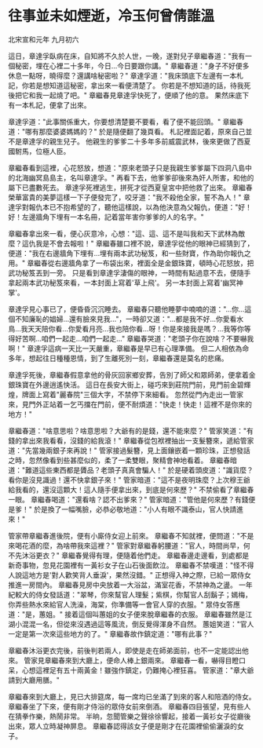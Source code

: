 # 往事並未如煙逝，冷玉何曾倩誰溫

北宋宣和元年 九月初六

這日，章達孚臥病在床，自知將不久於人世，一晚，遂對兒子章繼春道："我有一個秘密，埋在心裡二十多年，今日...今日要跟你講。" 章繼春道："身子不好便多休息一點呀，曉得麼？還講啥秘密啦？" 章達孚道："我床頭底下左邊有一本札記，你若是想知道這秘密，拿出來一看便清楚了。 你若是不想知道的話，待我死後把它和我一起燒了吧。" 章繼春見章達孚快死了，便順了他的意。 果然床底下有一本札記，便拿了出來。

章達孚道："此事關係重大，你要想清楚要不要看，看了便不能回頭。" 章繼春道："哪有那麼婆婆媽媽的？" 於是隨便翻了幾頁看。 札記裡面記着，原來自己並不是章達孚的親生兒子。 他親生的爹爹二十多年多前威震武林，後來更做了西夏國駙馬，位極人臣。

章繼春看到這裡，心花怒放，想道："原來老頭子只是我親生爹爹屬下四洞八島中的北海幽冥島島主，名叫章達孚。" 再看下去，他爹爹卻後來為奸人所害，和他的屬下已盡數死去。 章達孚死裡逃生，拼死才從西夏皇宮中把他救了出來。 章繼春榮華富貴的美夢這樣一下子便發完了，咬牙道："我不殺他全家，誓不為人！" 章達孚對報仇本已不抱希望的了，聽他這樣說，以為他決意為父報仇，便道："好！好！左邊牆角下埋有一本名冊，記着當年害你爹爹的人的名字。"

章繼春拿出來一看，便心灰意冷，心想："這、這、這不是叫我和天下武林為敵麼？這仇我是不會去報啦！" 章繼春雖口裡不說，章達孚從他的眼神已經猜到了，便道："我在右邊牆角下埋有...埋有兩本武功秘笈，和一些財寶，作為助你報仇之用。" 章繼春從右邊牆角拿了一布袋出來，裡面全是金銀珠寶，頓時心花怒放，把武功秘笈丟到一旁。 只是看到章達孚淒傷的眼神，一時間有點過意不去，便隨手拿起兩本武功秘笈來看，一本封面上寫着'草上飛'。 另一本封面上寫着'幽冥神掌'。

章達孚見心事已了，便昏昏沉沉睡去。 章繼春只聽他睡夢中喃喃的道："...你...這個不知廉恥的娼婦...還有臉來見我..."，一時卻又道："...都是我不好...你愛看水鳥...我天天陪你看...你愛看月亮...我也陪你看...呀！你是來接我是嗎？...我等你等得好苦啊...咱們一起走...咱們一起走..." 章繼春哭道："老頭子你在說啥？不要嚇我啊！" 章達孚這病一天比一天嚴重，章繼春是早已有心理準備。 但二人相依為命多年，想起往日種種恩情，到了生離死別一刻，章繼春還是莫名的悲痛。

章達孚死後，章繼春假意拿他的骨灰回家鄉安葬，告別了師父和眾師弟，便拿着金銀珠寶在外邊逍遙快活。 這日在長安大街上，碰巧來到莊院門前，見門前金碧輝煌，牌面上寫着"麗春院"三個大字，不禁停下來細看。 忽然從門內走出一管家來，見門外正站着一乞丐擋在門前，便不耐煩道："快走！快走！這裡不是你來的地方！"

章繼春道："啥意思啦？啥意思啦？大爺有的是錢，還不能來麼？" 管家笑道："有錢的拿出來我看看，沒錢的給我滾！" 章繼春從包袱裡抽出一支髮簪來，遞給管家道："先當幾兩銀子來再說！" 管家接過髮簪，見上面鑲嵌着一顆珍珠，正想發話之時，忽然像看到些甚麼似的，柔了一柔雙眼，聚精會神地看着。 章繼春暗道："難道這些東西都是贗品？老頭子真真會騙人！" 於是硬着頭皮道："識貨麼？看你是沒見識過！還不快拿銀子來！" 管家暗道："這不是夜明珠麼？上次穆王爺給我看的，還沒這顆大！這人隨手便拿出來，到底是何來歷？" 不禁偷看了章繼春一眼。 章繼春喝道："還看啥？認不出爹來？" 管家暗道："管他是何來歷？有錢便是爹！" 於是換了一幅嘴臉，必恭必敬地道："小人有眼不識泰山，官人快請進來！"

管家帶章繼春進後院，便有小廝侍女迎上前來。 章繼春不知就裡，便問道："不是來喝花酒的麼，為啥帶我來這裡？" 管家對章繼春躬腰道："官人，時間尚早，何不先沐浴更衣？" 章繼春覺得有理，便隨着他們走。 章繼春邊走邊看，到處都是新奇事物，忽見花園裡有一黃衫女子在山石後面飲泣。 章繼春不禁嘆道："怪不得人說這地方是'對人歡笑背人垂淚'，果然沒錯。" 正想得入神之際，已給一眾侍女推進一房間內。 章繼春見房中央放着一大浴盆，滿室花香，不禁神為之盪。 一年紀較大的侍女發話道："翠琴，你來幫官人理髮；紫棋，你幫官人刮鬍子；嫣梅，你弄些熱水來給官人洗澡，海棠，你準備等一會官人穿的衣服。" 眾侍女答應道："是，蕙姐。" 接着這個叫蕙姐的女子便來脫章繼春的衣服。 章繼春雖然是江湖小混混一名，但從來沒遇過這等風流，倒反覺得渾身不自然。 蕙姐笑道："官人一定是第一次來這些地方的了。" 章繼春故作鎮定道："哪有此事？"

章繼春沐浴更衣完後，前後判若兩人，即使是走在師弟面前，也不一定能認出他來。 管家見章繼春來到大廳上，便命人棒上銀兩來。 章繼春一看，嚇得目瞪口呆，心想這裡足有五十兩黃金！雖強作鎮定，仍難掩心裡狂喜。 管家道："章大爺請到大廳用膳。"

章繼春來到大廳上，見已大排筵席，每一席均已坐滿了到來的客人和陪酒的侍女。 章繼春坐了下來，便有剛才侍浴的眾侍女前來倒酒。 章繼春四目張望，見有些人在猜拳作樂，熱鬧非常。 半晌，忽聞管樂之聲徐徐響起，接着一黃衫女子從廳後出來，眾人立時凝神屏息。 章繼春認得該女子便是剛才在花園裡偷偷灑淚的女子。
